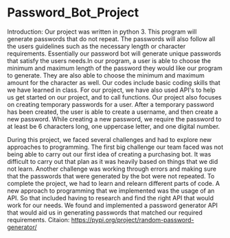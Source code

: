 # Password_Bot_Project

Introduction: Our project was written in python 3. This program will generate passwords that do not repeat. The passwords will also follow all the users guidelines such as the necessary length or character requirements. Essentially our password bot will generate unique passwords that satisfy the users needs.In our program, a user is able to choose the minimum and maximum length of the password they would like our program to generate. They are also able to choose the minimum and maximum amount for the character as well. Our codes include basic coding skills that we have learned in class. For our project, we have also used API's to help us get started on our project, and to call functions. Our project also focuses on creating temporary passwords for a user. After a temporary password has been created, the user is able to create a username, and then create a new password. While creating a new password, we require the password to at least be 6 characters long, one uppercase letter, and one digital number.

During this project, we faced several challenges and had to explore new approaches to programming. The first big challenge our team faced was not being able to carry out our first idea of creating a purchasing bot. It was difficult to carry out that plan as it was heavily based on things that we did not learn. Another challenge was working through errors and making sure that the passwords that were generated by the bot were not repeated. To complete the project, we had to learn and relearn different parts of code. A new approach to programming that we implemented was the usage of an API. So that included having to research and find the right API that would work for our needs. We found and implemented a password generator API that would aid us in generating passwords that matched our required requirements. Citaion: https://pypi.org/project/random-password-generator/
